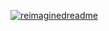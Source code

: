 [![reimaginedreadme](https://myreadme.vercel.app/api/embed/darrenldl?panels=userwelcome,userstatistics,toprepositories,toplanguages,commitgraph)](https://github.com/PressJump/reimaginedreadme)

